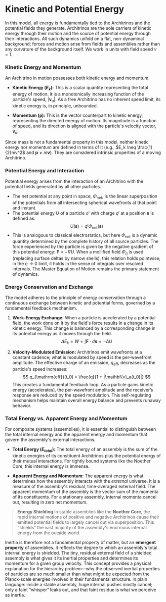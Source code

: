 # Kinetic and Potential Energy

In this model, all energy is fundamentally tied to the Architrinos and the potential fields they generate. Architrinos are the sole carriers of kinetic energy through their motion and the source of potential energy through their interactions. All such dynamics unfold on a flat, non-dynamical background; forces and motion arise from fields and assemblies rather than any curvature of the background itself. We work in units with field speed $v=1$.

### Kinetic Energy and Momentum

An Architrino in motion possesses both kinetic energy and momentum.

-   **Kinetic Energy ($E_k$):** This is a scalar quantity representing the total energy of motion. It is a monotonically increasing function of the particle's speed, $|\mathbf{v}_a|$. As a free Architrino has no inherent speed limit, its kinetic energy is, in principle, unbounded.

-   **Momentum ($\mathbf{p}$):** This is the vector counterpart to kinetic energy, representing the directed energy of motion. Its magnitude is a function of speed, and its direction is aligned with the particle's velocity vector, $\mathbf{v}_a$.

Since mass is not a fundamental property in this model, neither kinetic energy nor momentum are defined in terms of it (e.g., $E_k \neq \frac{1}{2}mv^2$ and $\mathbf{p} \neq m\mathbf{v}$). They are considered intrinsic properties of a moving Architrino.

### Potential Energy and Interaction

Potential energy arises from the interaction of an Architrino with the potential fields generated by all other particles.

-   The net potential at any point in space, $\Phi_{\text{net}}$, is the linear superposition of the potentials from all intersecting spherical wavefronts at that point and instant.
-   The potential energy $U$ of a particle $o'$ with charge $q'$ at a position $\mathbf{s}$ is defined as:
    $$
    U(\mathbf{s}) = q' \Phi_{\text{net}}(\mathbf{s})
    $$
-   This is analogous to classical electrostatics, but here $\Phi_{\text{net}}$ is a dynamic quantity determined by the complete history of all source particles. The force experienced by the particle is given by the negative gradient of this potential energy: $\mathbf{F} = -\nabla U$. When a mollified field $\Phi_{\eta}$ is used (replacing surface deltas by narrow shells), this relation holds pointwise; in the $\eta\to 0$ limit, it holds in the sense of integrals over resolved intervals. The Master Equation of Motion remains the primary statement of dynamics.

### Energy Conservation and Exchange

The model adheres to the principle of energy conservation through a continuous exchange between kinetic and potential forms, governed by a fundamental feedback mechanism.

1.  **Work-Energy Exchange:** When a particle is accelerated by a potential field, the work done on it by the field's force results in a change in its kinetic energy. This change is balanced by a corresponding change in its potential energy as it moves through the field.
    $$
    \Delta E_k = W = \int \mathbf{F} \cdot d\mathbf{s} = -\Delta U
    $$

2.  **Velocity-Modulated Emission:** Architrinos emit wavefronts at a constant cadence; what is modulated by speed is the per-wavefront amplitude. The effective charge of an emission, $q_{\mathrm{eff}}$, decreases as the particle's speed increases:
    $$
    q_{\mathrm{eff}}(t_0) = \frac{q}{1 + |\mathbf{v}_a(t_0)|}
    $$
    This creates a fundamental feedback loop. As a particle gains kinetic energy (accelerates), the per-wavefront amplitude and the receiver’s response are reduced by the speed modulation. This self-regulating mechanism helps maintain overall energy balance and prevents runaway behavior.

### Total Energy vs. Apparent Energy and Momentum

For composite systems (assemblies), it is essential to distinguish between the total internal energy and the apparent energy and momentum that govern the assembly's external interactions.

-   **Total Energy ($E_{total}$):** The total energy of an assembly is the sum of the kinetic energies of its constituent Architrinos plus the potential energy of their mutual interactions. For tightly bound systems like the Noether Core, this internal energy is immense.

-   **Apparent Energy and Momentum:** The apparent energy is what determines how the assembly interacts with the *external* universe. It is a measure of the assembly's residual, time-averaged external field. The apparent momentum of the assembly is the vector sum of the momenta of its constituents. For a stationary assembly, internal momenta cancel out, resulting in zero net momentum.

> **Energy Shielding**
> In stable assemblies like the **Noether Core**, the rapid internal motions of positive and negative Architrinos cause their emitted potential fields to largely cancel out via superposition. This "shields" the vast majority of the assembly's enormous internal energy from the outside world.

Inertia is therefore not a fundamental property of matter, but an **emergent property** of assemblies. It reflects the degree to which an assembly's total internal energy is shielded. The tiny, residual external field of a shielded assembly is what gives it its inertial properties and determines its momentum for a given group velocity. This concept provides a physical explanation for the hierarchy problem—why the observed inertial properties of particles are so much smaller than what might be expected from the Planck-scale energies involved in their fundamental structure. In plain language: inside a stable assembly, huge internal pushes mostly cancel; only a faint “whisper” leaks out, and that faint residue is what we perceive as inertia.

